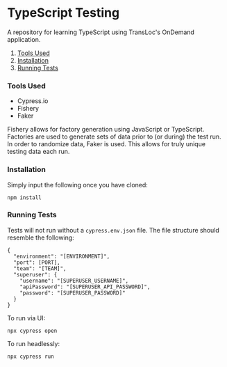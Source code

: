 # TypeScript Testing
A repository for learning TypeScript using TransLoc's OnDemand application.

1. [Tools Used](#tools-used)
2. [Installation](#installation)
3. [Running Tests](#running-tests)

### Tools Used
- Cypress.io
- Fishery
- Faker

Fishery allows for factory generation using JavaScript or TypeScript. Factories are used to generate sets of data prior to (or during) the test run. In order to randomize data, Faker is used. This allows for truly unique testing data each run.

### Installation
Simply input the following once you have cloned:

```npm install```

### Running Tests
Tests will not run without a `cypress.env.json` file. The file structure should resemble the following:

```
{
  "environment": "[ENVIRONMENT]",
  "port": [PORT],
  "team": "[TEAM]",
  "superuser": {
    "username": "[SUPERUSER_USERNAME]",
    "apiPassword": "[SUPERUSER_API_PASSWORD]",
    "password": "[SUPERUSER_PASSWORD]"
  }
}
```

To run via UI:

```npx cypress open```

To run headlessly:

```npx cypress run```

